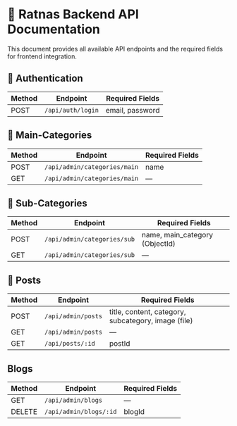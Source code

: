 <h1>📌 Ratnas Backend API Documentation</h1>
<p>This document provides all available API endpoints and the required fields for frontend integration.</p>

<h2>🔑 Authentication</h2>
<table>
  <thead>
    <tr><th>Method</th><th>Endpoint</th><th>Required Fields</th></tr>
  </thead>
  <tbody>
    <tr><td>POST</td><td><code>/api/auth/login</code></td><td>email, password</td></tr>
    
  </tbody>
</table>

<h2>📂 Main-Categories</h2>
<table>
  <thead>
    <tr><th>Method</th><th>Endpoint</th><th>Required Fields</th></tr>
  </thead>
  <tbody>
    <tr><td>POST</td><td><code>/api/admin/categories/main</code></td><td>name</td></tr>
    <tr><td>GET</td><td><code>/api/admin/categories/main</code></td><td>—</td></tr>
  </tbody>
</table>

<h2>📂 Sub-Categories</h2>
<table>
  <thead>
    <tr><th>Method</th><th>Endpoint</th><th>Required Fields</th></tr>
  </thead>
  <tbody>
    <tr><td>POST</td><td><code>/api/admin/categories/sub</code></td><td>name, main_category (ObjectId)</td></tr>
    <tr><td>GET</td><td><code>/api/admin/categories/sub</code></td><td>—</td></tr>
  </tbody>
</table>

<h2>📝 Posts</h2>
<table>
  <thead>
    <tr><th>Method</th><th>Endpoint</th><th>Required Fields</th></tr>
  </thead>
  <tbody>
    <tr><td>POST</td><td><code>/api/admin/posts</code></td><td>title, content, category, subcategory, image (file)</td></tr>
    <tr><td>GET</td><td><code>/api/admin/posts</code></td><td>—</td></tr>
    <tr><td>GET</td><td><code>/api/posts/:id</code></td><td>postId</td></tr>
  </tbody>
</table>

<h2> Blogs</h2>
<table>
  <thead>
    <tr><th>Method</th><th>Endpoint</th><th>Required Fields</th></tr>
  </thead>
  <tbody>
    <tr><td>GET</td><td><code>/api/admin/blogs</code></td><td>—</td></tr>
    <tr><td>DELETE</td><td><code>/api/admin/blogs/:id</code></td><td>blogId</td></tr>
  </tbody>
</table>

<!-- <h2>⚙️ Other</h2>
<table>
  <thead>
    <tr><th>Method</th><th>Endpoint</th><th>Required Fields</th></tr>
  </thead>
  <tbody>
    <tr><td>GET</td><td><code>/api/dashboard/stats</code></td><td>—</td></tr>
  </tbody>
</table> -->
